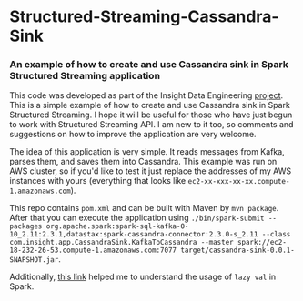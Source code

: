 # Structured-Streaming-Cassandra-Sink
### An example of how to create and use Cassandra sink in Spark Structured Streaming application

This code was developed as part of the Insight Data Engineering [project](https://github.com/epishova/FXTrue-Structured-Streaming-Insight-Project). This is a simple example of how to create and use Cassandra sink in Spark Structured Streaming. I hope it will be useful for those who have just begun to work with Structured Streaming API. I am new to it too, so comments and suggestions on how to improve the application are very welcome.

The idea of this application is very simple. It reads messages from Kafka, parses them, and saves them into Cassandra. This example was run on AWS cluster, so if you'd like to test it just replace the addresses of my AWS instances with yours (everything that looks like `ec2-xx-xxx-xx-xx.compute-1.amazonaws.com`).

This repo contains `pom.xml` and can be built with Maven by `mvn package`. After that you can execute the application using
`./bin/spark-submit --packages org.apache.spark:spark-sql-kafka-0-10_2.11:2.3.1,datastax:spark-cassandra-connector:2.3.0-s_2.11 --class com.insight.app.CassandraSink.KafkaToCassandra --master spark://ec2-18-232-26-53.compute-1.amazonaws.com:7077 target/cassandra-sink-0.0.1-SNAPSHOT.jar`.

Additionally, [this link](https://stackoverflow.com/questions/34457486/why-does-spark-fail-with-failed-to-get-broadcast-0-piece0-of-broadcast-0-in-lo) helped me to understand the usage of `lazy val` in Spark. 
